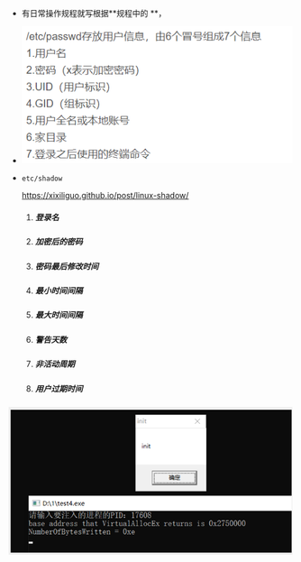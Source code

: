 + 有日常操作规程就写根据\**规程中的 **，

+ ![image-20210313101302220](https://github.com/smallzhong/picgo-pic-bed/blob/master/image-20210313101302220.png?raw=true)

+ `etc/shadow`

  https://xixiliguo.github.io/post/linux-shadow/

  1. ##### 登录名

  2. ##### 加密后的密码

  3. ##### 密码最后修改时间

  4. ##### 最小时间间隔

  5. ##### 最大时间间隔

  6. ##### 警告天数

  7. ##### 非活动周期

  8. ##### 用户过期时间





![image-20210313143033217](https://raw.githubusercontent.com/smallzhong/picgo-pic-bed/master/image-20210313143033217.png)